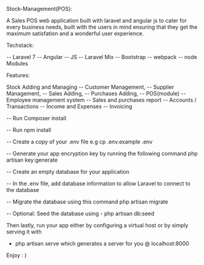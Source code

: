 Stock-Management(POS):

A Sales POS web application built with laravel and angular js to cater for every business needs, built with the users in mind ensuring that they get
the maximum satisfation and a wonderful user experience.

Techstack:

-- Laravel 7
-- Angular
-- JS
-- Laravel Mix
-- Bootstrap
-- webpack
-- node Modules

Features:

Stock Adding and Managing
-- Customer Management, 
-- Supplier Management,
-- Sales Adding,
-- Purchases Adding,
-- POS(module)
-- Employee management system
-- Sales and purchases report
-- Accounts / Transactions
-- Income and Expenses
-- Invoicing 


-- Run Composer install 

-- Run npm install

-- Create a copy of your .env file  e.g cp .env.example .env

-- Generate your app encryption key by running the following command
    php artisan key:generate
    
-- Create an empty database for your application

-- In the .env file, add database information to allow Laravel to connect to the database

-- Migrate the database using this command
    php artisan migrate
    
-- Optional: Seed the database using - php artisan db:seed

Then lastly, run your app either by configuring a virtual host or by simply serving it with 
- php artisan serve which generates a server for you @ localhost:8000

Enjoy : )
